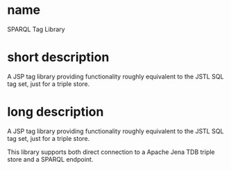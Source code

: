 # name
SPARQL Tag Library

# short description
A JSP tag library providing functionality roughly equivalent to the JSTL SQL tag set, just for a triple store.

# long description
A JSP tag library providing functionality roughly equivalent to the JSTL SQL tag set, just for a triple store.

This library supports both direct connection to a Apache Jena TDB triple store and a SPARQL endpoint.
